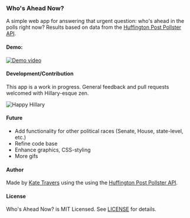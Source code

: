### Who's Ahead Now?

A simple web app for answering that urgent question: who's ahead in the polls right now? 
Results based on data from the [Huffington Post Pollster API](http://elections.huffingtonpost.com/pollster/api).

#### Demo:

[![Demo video](https://41.media.tumblr.com/e09f06fe466699ce029fe9b0dc770699/tumblr_nla1mdwnGl1qa896vo1_1280.png)](https://www.youtube.com/embed/klmGCsparFQ)

#### Development/Contribution

This app is a work in progress. General feedback and pull requests welcomed with Hillary-esque zen.

![Happy Hillary](http://38.media.tumblr.com/tumblr_m46rufsN9r1r3whbto1_500.gif "Happy Hillary gif")

#### Future

- Add functionality for other political races (Senate, House, state-level, etc.)
- Refine code base
- Enhance graphics, CSS-styling
- More gifs

#### Author

Made by [Kate Travers](http://kate-travers.com) using the using the [Huffington Post Pollster API](http://elections.huffingtonpost.com/pollster/api).

#### License

Who's Ahead Now? is MIT Licensed. See [LICENSE](https://github.com/ktravers/whos-ahead-now/blob/master/LICENSE) for details.
